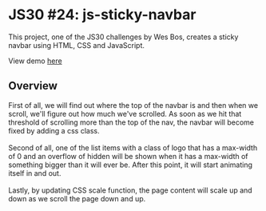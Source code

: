 # JS30 #24: js-sticky-navbar
This project, one of the JS30 challenges by Wes Bos, creates a sticky navbar using HTML, CSS and JavaScript.

View demo [here](https://ozrn.github.io/js-sticky-navbar/)
## Overview
First of all, we will find out where the top of the navbar is and then when we scroll, we'll figure out how much we've scrolled. As soon as we hit that threshold of scrolling more than the top of the nav, the navbar will become fixed by adding a css class.<br><br> 
Second of all, one of the list items with a class of logo that has a max-width of 0 and an overflow of hidden will be shown when it has a max-width of something bigger than it will ever be. After this point, it will start animating itself in and out.<br><br>
Lastly, by updating CSS scale function, the page content will scale up and down as we scroll the page down and up.


